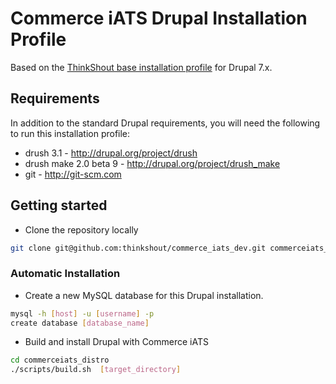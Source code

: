 # Commerce iATS Drupal Installation Profile

Based on the [ThinkShout base installation profile](https://github.com/thinkshout/ts_build) for Drupal 7.x.

## Requirements
In addition to the standard Drupal requirements, you will need the following to run this installation profile:

* drush 3.1 - http://drupal.org/project/drush
* drush make 2.0 beta 9 - http://drupal.org/project/drush_make
* git - http://git-scm.com

## Getting started

* Clone the repository locally
```bash
git clone git@github.com:thinkshout/commerce_iats_dev.git commerceiats_distro
```

### Automatic Installation

* Create a new MySQL database for this Drupal installation.
```bash
mysql -h [host] -u [username] -p
create database [database_name]
```

* Build and install Drupal with Commerce iATS
```bash
cd commerceiats_distro
./scripts/build.sh  [target_directory]
```
